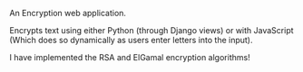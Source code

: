 An Encryption web application.

Encrypts text using either Python (through Django views) or with JavaScript (Which does so dynamically as users enter letters into the input).

I have implemented the RSA and ElGamal encryption algorithms!
